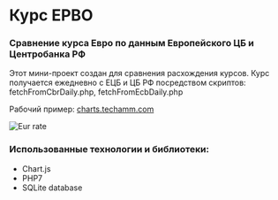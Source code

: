 # Курс ЕРВО

### Сравнение курса Евро по данным Европейского ЦБ и Центробанка РФ

Этот мини-проект создан для сравнения расхождения курсов.
Курс получается ежедневно с ЕЦБ и ЦБ РФ посредством скриптов: fetchFromCbrDaily.php, fetchFromEcbDaily.php

Рабочий пример:
[charts.techamm.com](http://charts.techamm.com/)

![Eur rate](https://cloud.githubusercontent.com/assets/5978976/24227442/d1b1ea2c-0fb8-11e7-87f7-2a3747e7e739.png)

### Использованные технологии и библиотеки:
- Chart.js
- PHP7
- SQLite database

